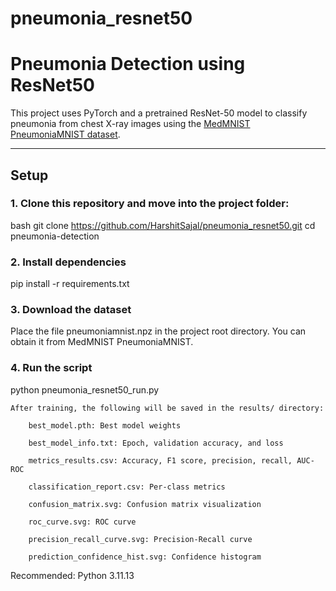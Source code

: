 # pneumonia_resnet50

# Pneumonia Detection using ResNet50

This project uses PyTorch and a pretrained ResNet-50 model to classify pneumonia from chest X-ray images using the [MedMNIST PneumoniaMNIST dataset](https://medmnist.com/).

---

## Setup

### 1. Clone this repository and move into the project folder:

bash
git clone https://github.com/HarshitSajal/pneumonia_resnet50.git
cd pneumonia-detection


### 2. Install dependencies

pip install -r requirements.txt


### 3. Download the dataset

Place the file pneumoniamnist.npz in the project root directory. You can obtain it from MedMNIST PneumoniaMNIST.

### 4. Run the script

python pneumonia_resnet50_run.py

	After training, the following will be saved in the results/ directory:

		best_model.pth: Best model weights

		best_model_info.txt: Epoch, validation accuracy, and loss

		metrics_results.csv: Accuracy, F1 score, precision, recall, AUC-ROC

		classification_report.csv: Per-class metrics

		confusion_matrix.svg: Confusion matrix visualization

		roc_curve.svg: ROC curve

		precision_recall_curve.svg: Precision-Recall curve

		prediction_confidence_hist.svg: Confidence histogram

Recommended: Python 3.11.13



